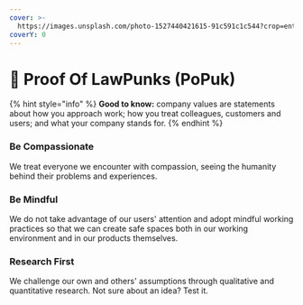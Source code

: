 ```yaml
---
cover: >-
  https://images.unsplash.com/photo-1527440421615-91c591c1c544?crop=entropy&cs=srgb&fm=jpg&ixid=MnwxOTcwMjR8MHwxfHNlYXJjaHw4fHxwdW5rfGVufDB8fHx8MTY1MDAxNjIwMg&ixlib=rb-1.2.1&q=85
coverY: 0
---
```


# 🤠 Proof Of LawPunks (PoPuk)

{% hint style="info" %}
**Good to know:** company values are statements about how you approach work; how you treat colleagues, customers and users; and what your company stands for.
{% endhint %}

### Be Compassionate

We treat everyone we encounter with compassion, seeing the humanity behind their problems and experiences.

### Be Mindful

We do not take advantage of our users' attention and adopt mindful working practices so that we can create safe spaces both in our working environment and in our products themselves.

### Research First

We challenge our own and others' assumptions through qualitative and quantitative research. Not sure about an idea? Test it.
